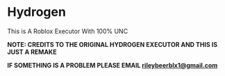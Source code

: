 # Hydrogen
This is A Roblox Executor With 100% UNC

**NOTE: CREDITS TO THE ORIGINAL HYDROGEN EXECUTOR AND THIS IS JUST A REMAKE**

**IF SOMETHING IS A PROBLEM PLEASE EMAIL rileybeerblx1@gmail.com**
